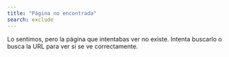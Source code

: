```yaml
---
title: "Página no encontrada"
search: exclude
---  
```


Lo sentimos, pero la página que intentabas ver no existe. Intenta buscarlo o busca la URL para ver si se ve correctamente.
